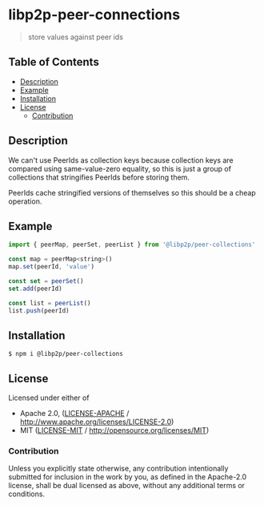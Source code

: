 # libp2p-peer-connections <!-- omit in toc -->

> store values against peer ids

## Table of Contents <!-- omit in toc -->

- [Description](#description)
- [Example](#example)
- [Installation](#installation)
- [License](#license)
  - [Contribution](#contribution)

## Description

 We can't use PeerIds as collection keys because collection keys are compared using same-value-zero equality, so this is just a group of collections that stringifies PeerIds before storing them.

 PeerIds cache stringified versions of themselves so this should be a cheap operation.

## Example

```JavaScript
import { peerMap, peerSet, peerList } from '@libp2p/peer-collections'

const map = peerMap<string>()
map.set(peerId, 'value')

const set = peerSet()
set.add(peerId)

const list = peerList()
list.push(peerId)
```

## Installation

```console
$ npm i @libp2p/peer-collections
```

## License

Licensed under either of

 * Apache 2.0, ([LICENSE-APACHE](LICENSE-APACHE) / http://www.apache.org/licenses/LICENSE-2.0)
 * MIT ([LICENSE-MIT](LICENSE-MIT) / http://opensource.org/licenses/MIT)

### Contribution

Unless you explicitly state otherwise, any contribution intentionally submitted for inclusion in the work by you, as defined in the Apache-2.0 license, shall be dual licensed as above, without any additional terms or conditions.
